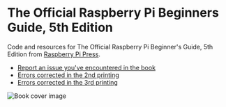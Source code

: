 # The Official Raspberry Pi Beginners Guide, 5th Edition
Code and resources for The Official Raspberry Pi Beginner's Guide, 5th Edition from [Raspberry Pi Press](https://store.rpipress.cc/collections/latest-releases/products/the-official-raspberry-pi-beginners-guide-5th-edition).

* [Report an issue you've encountered in the book](https://github.com/raspberrypipress/official-raspberry-pi-beginners-guide-5e/issues/new/choose)
* [Errors corrected in the 2nd printing](https://github.com/raspberrypipress/official-raspberry-pi-beginners-guide-5e/issues?q=label%3A%222nd%20printing%22%20)
* [Errors corrected in the 3rd printing](https://github.com/raspberrypipress/official-raspberry-pi-beginners-guide-5e/issues?q=label%3A%223rd%20printing%22%20)

![Book cover image](https://github.com/raspberrypipress/official-raspberry-pi-beginners-guide-5e/blob/main/images/9781912047260.jpg?raw=true)
